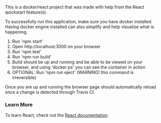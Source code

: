 This is a docker/react project that was made with help from the React quickstart feature(s).

To successfully run this application, make sure you have docker installed. Having docker engine installed can also simplify and help visualize what is happening.

1) Run 'npm start'
2) Open http://localhost:3000 on your browser
3) Run 'npm test'
4) Run 'npm run build'
5) Build should be up and running and be able to be viewed on your browser, and using 'docker ps' you can see the container in action
6) OPTIONAL: Run 'npm run eject' (WARNING! this command is irreversible)

Once you are up and running the browser page should automatically reload once a change is detected through Travis CI. 


### Learn More
To learn React, check out the [React documentation](https://reactjs.org/).

